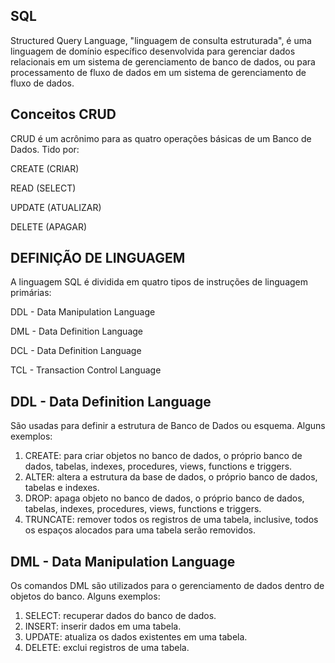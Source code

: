 SQL
-
Structured Query Language, "linguagem de consulta estruturada", é uma linguagem de domínio específico desenvolvida para gerenciar dados relacionais em um sistema de gerenciamento de banco de dados, ou
para processamento de fluxo de dados em um sistema de gerenciamento de fluxo de dados.

Conceitos CRUD 
-
CRUD é um acrônimo para as quatro operações básicas de um Banco de Dados. Tido por:

CREATE (CRIAR)

READ (SELECT)

UPDATE (ATUALIZAR)

DELETE (APAGAR)

DEFINIÇÃO DE LINGUAGEM
-
A linguagem SQL é dividida em quatro tipos de instruções de linguagem primárias:

DDL - Data Manipulation Language

DML - Data Definition Language

DCL - Data Definition Language

TCL - Transaction Control Language


DDL - Data Definition Language
-
São usadas para definir a estrutura de Banco de Dados ou esquema. Alguns exemplos:

1) CREATE: para criar objetos no banco de dados, o próprio banco de dados, tabelas, indexes, procedures, views, functions e triggers.
2) ALTER: altera a estrutura da base de dados, o próprio banco de dados, tabelas e indexes.
3) DROP: apaga objeto no banco de dados, o próprio banco de dados, tabelas, indexes, procedures, views, functions e triggers.
4) TRUNCATE: remover todos os registros de uma tabela, inclusive, todos os espaços alocados para uma tabela serão removidos.

DML - Data Manipulation Language
-
Os comandos DML são utilizados para o gerenciamento de dados dentro de objetos do banco. Alguns exemplos:

1) SELECT: recuperar dados do banco de dados.
2) INSERT: inserir dados em uma tabela.
3) UPDATE: atualiza os dados existentes em uma tabela.
4) DELETE: exclui registros de uma tabela.


